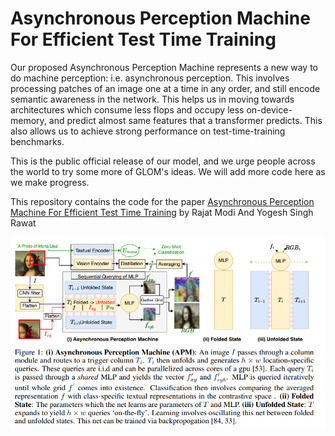 # Asynchronous Perception Machine For Efficient Test Time Training 

Our proposed Asynchronous Perception Machine represents a new way to do machine perception: i.e. asynchronous perception. This involves processing patches of an image one at a time in any order, and still encode semantic awareness in the network. This helps us in moving towards architectures which consume less flops and occupy less on-device-memory, and predict almost same features that a transformer predicts. This also allows us to achieve strong performance on test-time-training benchmarks. 

This is the public official release of our model, and we urge people across the world to try some more of GLOM's ideas. We will add more code here as we make progress. 


This repository contains the code for the
paper [Asynchronous Perception Machine For Efficient Test Time Training](https://arxiv.org/pdf/2410.20535) by Rajat Modi And Yogesh Singh Rawat
<p align="center">
  <img src="assets/arch.png" alt="Rotating Features for Object Discovery" width="600"/>
</p>
